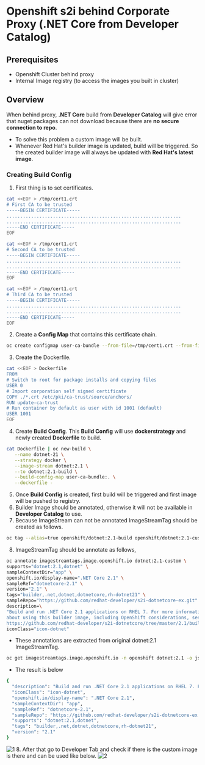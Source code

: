 # Openshift s2i behind Corporate Proxy (.NET Core from Developer Catalog)

## Prerequisites
- Openshift Cluster behind proxy
- Internal Image registry (to access the images you built in cluster)

## Overview
When behind proxy, **.NET Core** build from **Developer Catalog** will give error that nuget packages can not download because there are **no secure connection to repo**. 

- To solve this problem a custom image will be built. 
- Whenever Red Hat's builder image is updated, build will be triggered. So the created builder image will always be updated  with **Red Hat's latest image**.
### Creating Build Config
1. First thing is to set certificates.
```bash
cat <<EOF > /tmp/cert1.crt
# First CA to be trusted
-----BEGIN CERTIFICATE-----
................................................................
................................................................
-----END CERTIFICATE-----
EOF

cat <<EOF > /tmp/cert1.crt
# Second CA to be trusted
-----BEGIN CERTIFICATE-----
................................................................
................................................................
-----END CERTIFICATE-----
EOF

cat <<EOF > /tmp/cert1.crt
# Third CA to be trusted
-----BEGIN CERTIFICATE-----
................................................................
................................................................
-----END CERTIFICATE-----
EOF
```
2. Create a **Config Map** that contains this certificate chain.
```bash
oc create configmap user-ca-bundle --from-file=/tmp/cert1.crt --from-file=/tmp/cert2.crt --from-file=/tmp/cert3.crt
```
3. Create the Dockerfile.
```bash
cat <<EOF > Dockerfile
FROM
# Switch to root for package installs and copying files
USER 0
# Import corporation self signed certificate
COPY ./*.crt /etc/pki/ca-trust/source/anchors/
RUN update-ca-trust
# Run container by default as user with id 1001 (default)
USER 1001
EOF
```
4. Create **Build Config**. This **Build Config** will use **dockerstrategy** and newly created **Dockerfile** to build.

```bash
cat Dockerfile | oc new-build \
   --name dotnet-21 \
   --strategy docker \
   --image-stream dotnet:2.1 \
   --to dotnet:2.1-build \
   --build-config-map user-ca-bundle:. \
   --dockerfile -
```
5. Once **Build Config** is created, first build will be triggered and first image will be pushed to registry.
6. Builder Image should be annotated, otherwise it will not be available in **Developer Catalog** to use. 
7. Because ImageStream can not be annotated ImageStreamTag should be created as follows.
```bash
oc tag --alias=true openshift/dotnet:2.1-build openshift/dotnet:2.1-custom
```
 8. ImageStreamTag should be annotate as follows,
```bash
oc annotate imagestreamtags.image.openshift.io dotnet:2.1-custom \
supports="dotnet:2.1,dotnet" \
sampleContextDir="app" \
openshift.io/display-name=".NET Core 2.1" \
sampleRef="dotnetcore-2.1" \
version="2.1" \
tags="builder,.net,dotnet,dotnetcore,rh-dotnet21" \
sampleRepo="https://github.com/redhat-developer/s2i-dotnetcore-ex.git" \
description=\
"Build and run .NET Core 2.1 applications on RHEL 7. For more information \
about using this builder image, including OpenShift considerations, see \
https://github.com/redhat-developer/s2i-dotnetcore/tree/master/2.1/build/README.md." \
iconClass="icon-dotnet"
```
- These annotations are extracted from original dotnet:2.1 ImageStreamTag.
```bash
oc get imagestreamtags.image.openshift.io -n openshift dotnet:2.1 -o json | jq '.metadata.annotations'
```
- The result is below
```bash
{
  "description": "Build and run .NET Core 2.1 applications on RHEL 7. For more information about using this builder image, including OpenShift considerations, see https://github.com/redhat-developer/s2i-dotnetcore/tree/master/2.1/build/README.md.",
  "iconClass": "icon-dotnet",
  "openshift.io/display-name": ".NET Core 2.1",
  "sampleContextDir": "app",
  "sampleRef": "dotnetcore-2.1",
  "sampleRepo": "https://github.com/redhat-developer/s2i-dotnetcore-ex.git",
  "supports": "dotnet:2.1,dotnet",
  "tags": "builder,.net,dotnet,dotnetcore,rh-dotnet21",
  "version": "2.1"
}
```
![1](https://user-images.githubusercontent.com/59168275/94267939-16e2a580-ff45-11ea-9dc8-77e4efabcebd.png)
8. After that go to Developer Tab and check if there is the custom image is there and can be used like below.
![2](https://user-images.githubusercontent.com/59168275/94268981-ab99d300-ff46-11ea-8eff-f01aa620464c.png)
